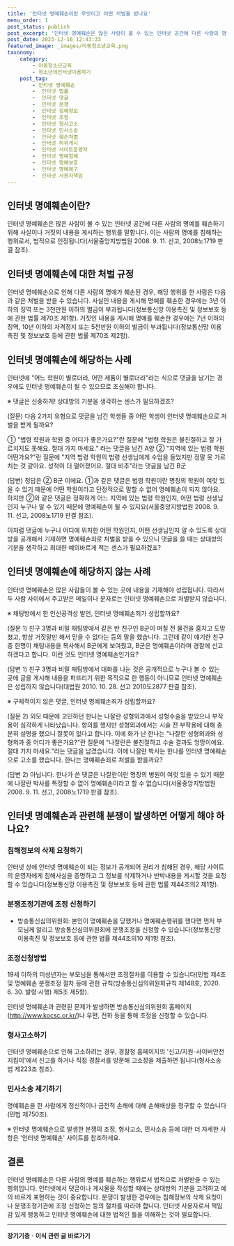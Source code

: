 ```yaml
---
title: '인터넷 명예훼손이란 무엇이고 어떤 처벌을 받나요'
menu_order: 1
post_status: publish
post_excerpt: '인터넷 명예훼손은 많은 사람이 볼 수 있는 인터넷 공간에 다른 사람의 명예를 훼손하기 위해 사실이나 거짓의 내용을 게시하는 행위를 말합니다. 이는 사람의 명예를 침해하는 행위로서, 법적으로 인정됩니다 서울중앙지방법원 2008. 9. 11. 선고, 2008노1719 판결 참조 .'
post_date: 2023-12-16 12:43:33
featured_image: _images/아동청소년교육.png
taxonomy:
    category:
        - 아동청소년교육
        - 청소년의인터넷이용하기
    post_tag:
        - 인터넷 명예훼손
        -  인터넷 법률
        -  인터넷 댓글
        -  인터넷 분쟁
        -  인터넷 침해정보
        -  인터넷 조정
        -  인터넷 형사고소
        -  인터넷 민사소송
        -  인터넷 훼손처벌
        -  인터넷 허위게시
        -  인터넷 사이트운영자
        -  인터넷 명예침해
        -  인터넷 명예보호
        -  인터넷 명예복구
        -  인터넷 사용자책임
---
```



## 인터넷 명예훼손이란?

인터넷 명예훼손은 많은 사람이 볼 수 있는 인터넷 공간에 다른 사람의 명예를 훼손하기 위해 사실이나 거짓의 내용을 게시하는 행위를 말합니다. 이는 사람의 명예를 침해하는 행위로서, 법적으로 인정됩니다(서울중앙지방법원 2008. 9. 11. 선고, 2008노1719 판결 참조).

## 인터넷 명예훼손에 대한 처벌 규정

인터넷 명예훼손으로 인해 다른 사람의 명예가 훼손된 경우, 해당 행위를 한 사람은 다음과 같은 처벌을 받을 수 있습니다. 사실인 내용을 게시해 명예를 훼손한 경우에는 3년 이하의 징역 또는 3천만원 이하의 벌금이 부과됩니다(정보통신망 이용촉진 및 정보보호 등에 관한 법률 제70조 제1항). 거짓인 내용을 게시해 명예를 훼손한 경우에는 7년 이하의 징역, 10년 이하의 자격정지 또는 5천만원 이하의 벌금이 부과됩니다(정보통신망 이용촉진 및 정보보호 등에 관한 법률 제70조 제2항).

## 인터넷 명예훼손에 해당하는 사례

인터넷에 "어느 학원이 별로더라, 어떤 제품이 별로더라"라는 식으로 댓글을 남기는 경우에도 인터넷 명예훼손이 될 수 있으므로 조심해야 합니다.

※ 댓글은 신중하게! 상대방의 기분을 생각하는 센스가 필요하겠죠?

(질문) 다음 2가지 유형으로 댓글을 남긴 학생들 중 어떤 학생이 인터넷 명예훼손으로 처벌을 받게 될까요?

① "법령 학원과 학원 중 어디가 좋은가요?"란 질문에 "법령 학원은 불친절하고 잘 가르치지도 못해요. 절대 가지 마세요." 라는 댓글을 남긴 A양
② "지역에 있는 법령 학원 어떤가요?"란 질문에 "지역 법령 학원의 법령 선생님에게 수업을 들었지만 정말 못 가르치는 것 같아요. 성적이 더 떨어졌어요. 절대 비추"라는 댓글을 남긴 B군

(답변) 정답은 ② B군 이에요. ①과 같은 댓글은 법령 학원이란 명칭의 학원이 여럿 있을 수 있기 때문에 어떤 학원이라고 단정적으로 말할 수 없어 명예훼손이 되지 않아요. 하지만 ②와 같은 댓글은 정확하게 어느 지역에 있는 법령 학원인지, 어떤 법령 선생님인지 누구나 알 수 있기 때문에 명예훼손이 될 수 있지요(서울중앙지방법원 2008. 9. 11. 선고, 2008노1719 판결 참조).

이처럼 댓글에 누구나 어디에 위치한 어떤 학원인지, 어떤 선생님인지 알 수 있도록 상대방을 공개해서 기재하면 명예훼손죄로 처벌을 받을 수 있으니 댓글을 쓸 때는 상대방의 기분을 생각하고 최대한 예의바르게 적는 센스가 필요하겠죠?

## 인터넷 명예훼손에 해당하지 않는 사례

인터넷 명예훼손은 많은 사람들이 볼 수 있는 곳에 내용을 기재해야 성립됩니다. 따라서 두 사람 사이에서 주고받은 메일이나 문자로는 인터넷 명예훼손으로 처벌받지 않습니다.

※ 채팅방에서 한 인신공격성 발언, 인터넷 명예훼손죄가 성립할까요?

(질문 1) 친구 3명과 비밀 채팅방에서 같은 반 친구인 B군이 며칠 전 물건을 훔치고 도망쳤고, 항상 거짓말만 해서 믿을 수 없다는 등의 말을 했습니다. 그런데 같이 얘기한 친구 중 한명이 채팅내용을 복사해서 B군에게 보여줬고, B군은 명예훼손이라며 경찰에 신고하겠다고 합니다. 이런 것도 인터넷 명예훼손인가요?

(답변 1) 친구 3명과 비밀 채팅방에서 대화를 나눈 것은 공개적으로 누구나 볼 수 있는 곳에 글을 게시해 내용을 퍼뜨리기 위한 목적으로 한 행동이 아니므로 인터넷 명예훼손은 성립하지 않습니다(대법원 2010. 10. 28. 선고 2010도2877 판결 참조).

※ 구체적이지 않은 댓글, 인터넷 명예훼손죄가 성립할까요?

(질문 2) 외모 때문에 고민하던 한나는 나잘란 성형외과에서 성형수술을 받았으나 부작용이 심각하게 나타났습니다. 항의를 했지만 성형외과에서는 시술 전 부작용에 대해 충분히 설명을 했으니 잘못이 없다고 합니다. 이에 화가 난 한나는 "나잘란 성형외과와 성형외과 중 어디가 좋은가요?"란 질문에 "나잘란은 불친절하고 수술 결과도 엉망이에요. 절대 가지 마세요."라는 댓글을 남겼습니다. 이에 나잘란 박사는 한나를 인터넷 명예훼손으로 고소를 했습니다. 한나는 명예훼손죄로 처벌을 받을까요?

(답변 2) 아닙니다. 한나가 쓴 댓글은 나잘란이란 명칭의 병원이 여럿 있을 수 있기 때문에 나잘란 박사를 특정할 수 없어 명예훼손이라고 할 수 없습니다(서울중앙지방법원 2008. 9. 11. 선고, 2008노1719 판결 참조).

## 인터넷 명예훼손과 관련해 분쟁이 발생하면 어떻게 해야 하나요?

### 침해정보의 삭제 요청하기

인터넷 상에 인터넷 명예훼손이 되는 정보가 공개되어 권리가 침해된 경우, 해당 사이트의 운영자에게 침해사실을 증명하고 그 정보를 삭제하거나 반박내용을 게시할 것을 요청할 수 있습니다(정보통신망 이용촉진 및 정보보호 등에 관한 법률 제44조의2 제1항).

### 분쟁조정기관에 조정 신청하기

- 방송통신심의위원회: 본인이 명예훼손을 당했거나 명예훼손행위를 했다면 먼저 부모님께 알리고 방송통신심의위원회에 분쟁조정을 신청할 수 있습니다(정보통신망 이용촉진 및 정보보호 등에 관한 법률 제44조의10 제1항 참조).

### 조정신청방법

19세 이하의 미성년자는 부모님을 통해서만 조정절차를 이용할 수 있습니다(민법 제4조 및 명예훼손 분쟁조정 절차 등에 관한 규칙(방송통신심의위원회규칙 제148호, 2020. 6. 30. 발령·시행) 제5조 제5항).

인터넷 명예훼손과 관련된 문제가 발생하면 방송통신심의위원회 홈페이지(http://www.kocsc.or.kr/)나 우편, 전화 등을 통해 조정을 신청할 수 있습니다.

### 형사고소하기

인터넷 명예훼손으로 인해 고소하려는 경우, 경찰청 홈페이지의 '신고/지원-사이버안전지킴이'에서 신고를 하거나 직접 경찰서를 방문해 고소장을 제출하면 됩니다(형사소송법 제223조 참조).

### 민사소송 제기하기

명예훼손을 한 사람에게 정신적이나 금전적 손해에 대해 손해배상을 청구할 수 있습니다(민법 제750조).

※ 인터넷 명예훼손으로 발생한 분쟁의 조정, 형사고소, 민사소송 등에 대한 더 자세한 사항은 '인터넷 명예훼손' 사이트를 참조하세요.

## 결론

인터넷 명예훼손은 다른 사람의 명예를 훼손하는 행위로서 법적으로 처벌받을 수 있는 행위입니다. 인터넷에서 댓글이나 게시물을 작성할 때에는 상대방의 기분을 고려하고 예의 바르게 표현하는 것이 중요합니다. 분쟁이 발생한 경우에는 침해정보의 삭제 요청이나 분쟁조정기관에 조정 신청하는 등의 절차를 따라야 합니다. 인터넷 사용자로서 책임감 있게 행동하고 인터넷 명예훼손에 대한 법적인 틀을 이해하는 것이 필요합니다.
<!-- wp:separator -->
<hr class="wp-block-separator has-alpha-channel-opacity"/>
<!-- /wp:separator -->

<!-- wp:group {"backgroundColor":"base","layout":{"type":"constrained"}} -->
<div class="wp-block-group has-base-background-color has-background"><!-- wp:paragraph {"align":"center","fontSize":"medium"} -->
<p class="has-text-align-center has-large-font-size"><strong>장기기증ㆍ이식 관련 글 바로가기</strong></p>
<!-- /wp:paragraph -->


<!-- wp:latest-posts
{"categories":[{"id":23730,"count":19,"description":"","link":"https://uknowlaw.com/category/%ec%9e%a5%ea%b8%b0%ea%b8%b0%ec%a6%9d%e3%86%8d%ec%9d%b4%ec%8b%9d/","name":"장기기증ㆍ이식","slug":"장기기증ㆍ이식","taxonomy":"category","parent":0,"meta":[],"_links":{"self":[{"href":"https://uknowlaw.com/wp-json/wp/v2/categories/23730"}],"collection":[{"href":"https://uknowlaw.com/wp-json/wp/v2/categories"}],"about":[{"href":"https://uknowlaw.com/wp-json/wp/v2/taxonomies/category"}],"wp:post_type":[{"href":"https://uknowlaw.com/wp-json/wp/v2/posts?categories=23730"}],"curies":[{"name":"wp","href":"https://api.w.org/{rel}","templated":true}]}}],"postsToShow":100,"excerptLength":28,"postLayout":"grid","columns":2,"featuredImageAlign":"left","featuredImageSizeSlug":"large","fontSize":"small"} /--></div>
<!-- /wp:group -->